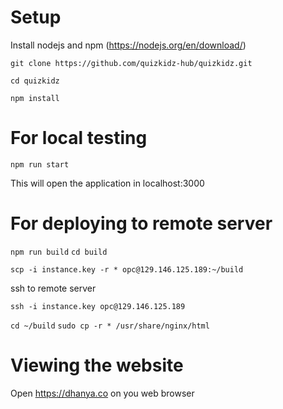 Setup
=============================

Install nodejs and npm (https://nodejs.org/en/download/)

`git clone https://github.com/quizkidz-hub/quizkidz.git`

`cd quizkidz`

`npm install`

For local testing
=============================

`npm run start`

This will open the application in localhost:3000
  
For deploying to remote server
==============================
`npm run build`
`cd build`

`scp -i instance.key -r * opc@129.146.125.189:~/build`

ssh to remote server

`ssh -i instance.key opc@129.146.125.189`

`cd ~/build`
`sudo cp -r * /usr/share/nginx/html`

Viewing the website
==============================
Open https://dhanya.co on you web browser
